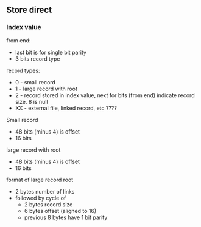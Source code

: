 

Store direct
------------

### Index value

from end:
- last bit is for single bit parity
- 3 bits record type

record types:
- 0 - small record
- 1 - large record with root
- 2 - record stored in index value, next for bits (from end) indicate record size. 8 is null
- XX - external file, linked record, etc ????


Small record
- 48 bits (minus 4) is offset
- 16 bits

large record with root
- 48 bits (minus 4) is offset
- 16 bits

format of large record root
- 2 bytes number of links
- followed by cycle of
    - 2 bytes record size
    - 6 bytes offset (aligned to 16)
    - previous 8 bytes have 1 bit parity

